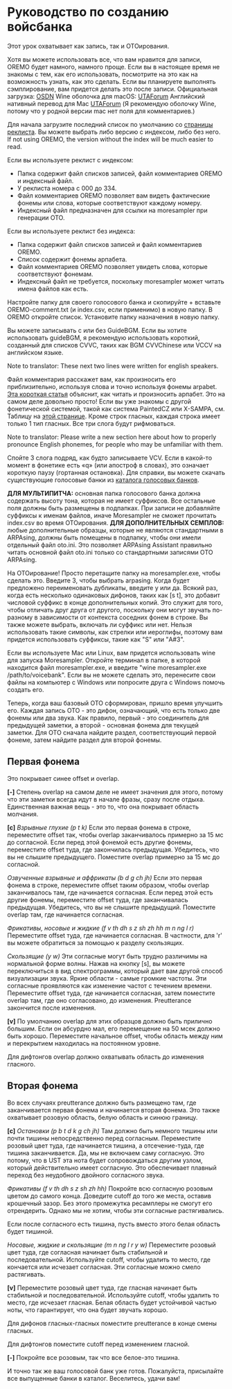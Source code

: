 # Руководство по созданию войсбанка

Этот урок охватывает как запись, так и OTOирования.

Хотя вы можете использовать все, что вам нравится для записи, OREMO будет намного, намного проще. Если вы в настоящее время не знакомы с тем, как его использовать, посмотрите на это как на возможность узнать, как это сделать. Если вы планируете выполнять сэмплирование, вам придется делать это после записи.
Официальная загрузка: [OSDN]()
Wine оболочка для macOS: [UTAForum]()
Английский нативный перевод для Mac [UTAForum]()
(Я рекомендую оболочку Wine, потому что у родной версии mac нет поля для комментариев.)

Для начала загрузите последний список по умолчанию со [страницы реклиста](). Вы можете выбрать либо версию с индексом, либо без него. If not using OREMO, the version without the index will be much easier to read.

Если вы используете реклист с индексом:
- Папка содержит файл списков записей, файл комментариев OREMO и индексный файл.
- У реклиста номера с 000 до 334.
- Файл комментариев OREMO позволяет вам видеть фактические фонемы или слова, которые соответствуют каждому номеру.
- Индексный файл предназначен для ссылки на moresampler при генерации OTO.

Если вы используете реклист без индекса:
- Папка содержит файл списков записей и файл комментариев OREMO.
- Список содержит фонемы арпабета.
- Файл комментариев OREMO позволяет увидеть слова, которые соответствуют фонемам.
- Индексный файл не требуется, поскольку moresampler может читать имена файлов как есть.

Настройте папку для своего голосового банка и скопируйте + вставьте OREMO-comment.txt (и index.csv, если применимо) в новую папку. В OREMO откройте список. Установите папку назначения в новую папку.

Вы можете записывать с или без GuideBGM. Если вы хотите использовать guideBGM, я рекомендую использовать короткий, созданный для списков CVVC, таких как BGM CVVChinese или VCCV на английском языке.


Note to translator: These next two lines were written for english speakers.

Файл комментария расскажет вам, как произносить его приблизительно, используя слова и точно используя фонемы arpabet. [Эта короткая статья]() объяснит, как читать и произносить арпабет. Это на самом деле довольно просто! Если вы уже знакомы с другой фонетической системой, такой как система PaintedCZ или X-SAMPA, см. Таблицу на [этой странице]().
Кроме строк гласных, каждая строка имеет только 1 тип гласных. Все три слога будут рифмоваться.

Note to translator: Please write a new section here about how to properly pronounce English phonemes, for people who may be unfamiliar with them.

Спойте 3 слога подряд, как будто записываете VCV. Если в какой-то момент в фонетике есть «q» (или апостроф в словах), это означает короткую паузу (гортанная остановка).
Для справки, вы можете скачать существующие голосовые банки из [каталога голосовых банков]().

**ДЛЯ МУЛЬТИПИТЧА:** основная папка голосового банка должна содержать высоту тона, которая не имеет суффиксов. Все остальные поля должны быть размещены в подпапках. При записи не добавляйте суффиксы к именам файлов, иначе Moresampler не сможет прочитать index.csv во время ОТОирования.
**ДЛЯ ДОПОЛНИТЕЛЬНЫХ СЕМПЛОВ:** любые дополнительные образцы, которые не являются стандартными в ARPAsing, должны быть помещены в подпапку, чтобы они имели отдельный файл oto.ini. Это позволяет ARPAsing Assistant правильно читать основной файл oto.ini только со стандартными записями OTO ARPAsing.

На OTOирование! Просто перетащите папку на moresampler.exe, чтобы сделать это.
Введите 3, чтобы выбрать arpasing. Когда будет предложено переименовать дубликаты, введите y или да. Всякий раз, когда есть несколько одинаковых дифонов, таких как [s t], это добавит числовой суффикс в конце дополнительных копий. Это служит для того, чтобы отличать друг друга от другого, поскольку они могут звучать по-разному в зависимости от контекста соседних фонем в строке. Вы также можете выбрать, включать ли суффикс или нет. Нельзя использовать такие символы, как стрелки или иероглифы, поэтому вам придется использовать суффиксы, такие как "S" или "A#3".

Если вы используете Mac или Linux, вам придется использовать wine для запуска Moresampler. Откройте терминал в папке, в которой находится файл moresampler.exe, и введите "wine moresampler.exe /path/to/voicebank". Если вы не можете сделать это, перенесите свои файлы на компьютер с Windows или попросите друга с Windows помочь создать его.

Теперь, когда ваш базовый OTO сформирован, пришло время улучшить его. Каждая запись OTO - это дифон, означающий, что есть только две фонемы или два звука. Как правило, первый - это соединитель для предыдущей заметки, а второй - основная фонема для текущей заметки. Для OTO сначала найдите раздел, соответствующий первой фонеме, затем найдите раздел для второй фонемы.

## Первая фонема

Это покрывает синее offset и overlap.

**[-]**
Степень overlap на самом деле не имеет значения для этого, потому что эти заметки всегда идут в начале фразы, сразу после отдыха. Единственная важная вещь - это то, что она покрывает область молчания.

**[c]**
*Взрывные глухие (p t k)*
Если это первая фонема в строке, переместите offset так, чтобы overlap заканчивалось примерно за 15 мс до согласной.
Если перед этой фонемой есть другие фонемы, переместите offset туда, где закончилась предыдущая. Убедитесь, что вы не слышите предыдущего. Поместите overlap примерно за 15 мс до согласной.

*Озвученные взрывные и аффрикаты (b d g ch jh)*
Если это первая фонема в строке, переместите offset таким образом, чтобы overlap заканчивалось там, где начинается согласная.
Если перед этой есть другие фонемы, переместите offset туда, где заканчивалась предыдущая. Убедитесь, что вы не слышите предыдущий. Поместите overlap там, где начинается согласная.

*Фрикативы, носовые и жидкие (f v th dh s z sh zh hh m n ng l r)*
Переместите offset туда, где начинается согласная. В частности, для 'r' вы можете обратиться за помощью к разделу скользящих.

*Скользящие (y w)*
Эти согласные могут быть трудно различимы на нормальной форме волны. Нажав на кнопку [s], вы можете переключиться в вид спектрограммы, который дает вам другой способ визуализации звука. Яркие области - самые громкие частоты. Эти согласные проявляются как изменение частот с течением времени.
Переместите offset туда, где начинается согласная, затем поместите overlap там, где оно согласовано, до изменения. Preutterance закончится после изменения.

**[v]**
По умолчанию overlap для этих образцов должно быть прилично большим. Если он абсурдно мал, его перемещение на 50 мсек должно быть хорошо.
Переместите начальное offset, чтобы область между ним и перекрытием находилась на постоянном уровне.

Для дифтонгов overlap должно охватывать область до изменения гласного.

## Вторая фонема

Во всех случаях preutterance должно быть размещено там, где заканчивается первая фонема и начинается вторая фонема. Это также охватывает розовую область, белую область и синюю границу.

**[c]**
*Остановки (p b t d k g ch jh)*
Там должно быть немного тишины или почти тишины непосредственно перед согласным. Переместите розовый цвет туда, где начинается тишина, а отсечение-туда, где тишина заканчивается. Да, мы не включаем саму согласную. Это потому, что в UST эта нота будет сопровождаться другим узлом, который действительно имеет согласную. Это обеспечивает плавный переход без неудобного двойного согласного звука.

*Фрикативы (f v th dh s z sh zh hh)*
Покройте всю согласную розовым цветом до самого конца. Доведите cutoff до того же места, оставив крошечный зазор. Без этого промежутка ресамплеры не смогут его отрендерить. Однако мы не хотим, чтобы эти согласные растягивались.

Если после согласного есть тишина, пусть вместо этого белая область будет тишиной.

*Носовые, жидкие и скользящие (m n ng l r y w)*
Переместите розовый цвет туда, где согласная начинает быть стабильной и последовательной. Используйте cutoff, чтобы удалить то место, где кончается или исчезает согласная. Эти согласные можно смело растягивать.

**[v]**
Переместите розовый цвет туда, где гласная начинает быть стабильной и последовательной. Используйте cutoff, чтобы удалить то место, где исчезает гласная. Белая область будет устойчивой частью ноты, что гарантирует, что она будет звучать хорошо.

Для дифонов гласных-гласных поместите preutterance в конце смены гласных.

Для дифтонгов поместите cutoff перед изменением гласной.

**[-]**
Покройте все розовым, так что все белое-это тишина.

И точно так же ваш голосовой банк уже готов. Пожалуйста, присылайте все выпущенные банки в каталог. Веселитесь, удачи вам!
